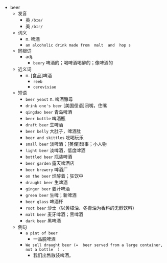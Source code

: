 - beer
  - 发音
    - 英 `/bɪə/`
    - 美 `/bɪr/`
  - 词义
    - n. 啤酒
    - `an alcoholic drink made from  malt  and  hop s `
  - 同根词
    - adj.
      - `beery` 啤酒的；喝啤酒喝醉的；像啤酒的
  - 近义词
    - n. [食品]啤酒
      - `reeb`
      - `cerevisiae`
  - 短语
    - `beer yeast` n. 啤酒酵母 
    - `drink one's beer` [美国俚语]闭嘴，住嘴 
    - `qingdao beer` 青岛啤酒 
    - `beer bottle` 啤酒瓶 
    - `draft beer` 生啤酒 
    - `beer belly` 大肚子，啤酒肚 
    - `beer and skittles` 吃喝玩乐 
    - `small beer` 淡啤酒；[英俚]琐事；小人物 
    - `light beer` 淡啤酒，低度啤酒 
    - `bottled beer` 瓶装啤酒 
    - `beer garden` 露天啤酒店 
    - `beer brewery` 啤酒厂 
    - `on the beer` 烂醉着；狂饮中 
    - `draught beer` 生啤酒 
    - `ginger beer` 姜汁啤酒 
    - `green beer` 生啤；新啤酒 
    - `beer glass` 啤酒杯 
    - `root beer` 沙士（以黄樟油、冬青油为香料的无醇饮料） 
    - `malt beer` 麦牙啤酒；黑啤酒 
    - `dark beer` 黑啤酒 
  - 例句
    - `a pint of beer`
      - 一品脱啤酒
    - `We sell draught beer (=  beer served from a large container, not a bottle  ) .`
      - 我们出售散装啤酒。

